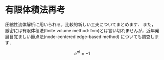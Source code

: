 # 有限体積法再考

圧縮性流体解析に用いられる，比較的新しい工夫についてまとめます．
また，厳密には有限体積法(finite volume method: fvm)とは言い切れませんが，近年発展目覚ましい節点法(node-centered edge-based method) についても調査します．


```math
e^{\pi i}=-1
```